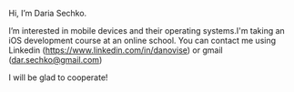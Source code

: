 Hi, I’m Daria Sechko. 

I’m interested in mobile devices and their operating systems.I'm taking an iOS development course at an online school.
You can contact me using Linkedin (https://www.linkedin.com/in/danovise) or gmail (dar.sechko@gmail.com)

I will be glad to cooperate!
